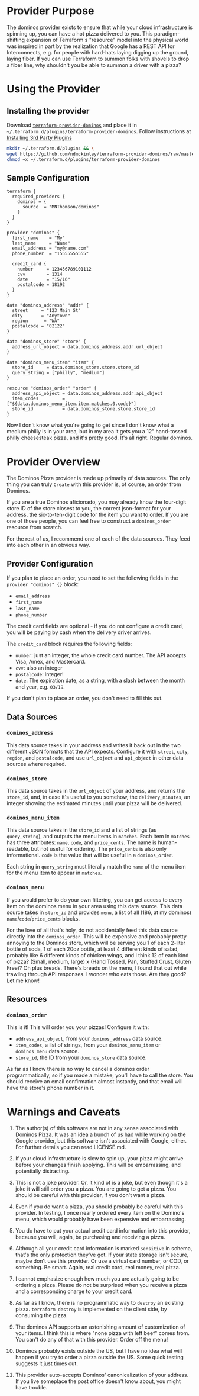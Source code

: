 # Provider Purpose
The dominos provider exists to ensure that while your cloud infrastructure is spinning up, you can have a hot pizza delivered to you.  This paradigm-shifting expansion of Terraform's "resource" model into the physical world was inspired in part by the realization that Google has a REST API for Interconnects, e.g. for people with hard-hats laying digging up the ground, laying fiber.  If you can use Terraform to summon folks with shovels to drop a fiber line, why shouldn't you be able
to summon a driver with a pizza?

# Using the Provider

## Installing the provider

Download [`terraform-provider-dominos`](https://github.com/ndmckinley/terraform-provider-dominos/raw/master/bin/terraform-provider-dominos) and place it in `~/.terraform.d/plugins/terraform-provider-dominos`.  Follow instructions at [Installing 3rd Party Plugins](https://www.terraform.io/docs/configuration/providers.html#third-party-plugins)

```sh
mkdir ~/.terraform.d/plugins && \
wget https://github.com/ndmckinley/terraform-provider-dominos/raw/master/bin/terraform-provider-dominos -O ~/.terraform.d/plugins/terraform-provider-dominos && \
chmod +x ~/.terraform.d/plugins/terraform-provider-dominos
```

## Sample Configuration

```hcl
terraform {
  required_providers {
    dominos = {
      source  = "MNThomson/dominos"
    }
  }
}

provider "dominos" {
  first_name    = "My"
  last_name     = "Name"
  email_address = "my@name.com"
  phone_number  = "15555555555"

  credit_card {
    number     = 123456789101112
    cvv        = 1314
    date       = "15/16"
    postalcode = 18192
  }
}

data "dominos_address" "addr" {
  street     = "123 Main St"
  city       = "Anytown"
  region      = "WA"
  postalcode = "02122"
}

data "dominos_store" "store" {
  address_url_object = data.dominos_address.addr.url_object
}

data "dominos_menu_item" "item" {
  store_id     = data.dominos_store.store.store_id
  query_string = ["philly", "medium"]
}

resource "dominos_order" "order" {
  address_api_object = data.dominos_address.addr.api_object
  item_codes         = ["${data.dominos_menu_item.item.matches.0.code}"]
  store_id           = data.dominos_store.store.store_id
}

```

Now I don't know what you're going to get since I don't know what a medium philly is in your area, but in my area it gets you a 12" hand-tossed philly cheesesteak pizza, and it's pretty good.  It's all right.  Regular dominos.

# Provider Overview

The Dominos Pizza provider is made up primarily of data sources.  The only thing you can truly `Create` with this provider is, of course, an order from Dominos.

If you are a true Dominos aficionado, you may already know the four-digit store ID of the store closest to you, the correct json-format for your address, the six-to-ten-digit code for the item you want to order.  If you are one of those people, you can feel free to construct a `dominos_order` resource from scratch.

For the rest of us, I recommend one of each of the data sources.  They feed into each other in an obvious way.

## Provider Configuration

If you plan to place an order, you need to set the following fields in the `provider "dominos" {}` block:
* `email_address`
* `first_name`
* `last_name`
* `phone_number`

The credit card fields are optional - if you do not configure a credit card, you will be paying by cash when the delivery driver arrives.

The `credit_card` block requires the following fields:
* `number`: just an integer, the whole credit card number.  The API accepts Visa, Amex, and Mastercard.
* `cvv`: also an integer
* `postalcode`: integer!
* `date`: The expiration date, as a string, with a slash between the month and year, e.g. `03/19`.

If you don't plan to place an order, you don't need to fill this out.

## Data Sources
### `dominos_address`

This data source takes in your address and writes it back out in the two different JSON formats that the API expects.  Configure it with `street`, `city`, `region`, and `postalcode`, and use `url_object` and `api_object` in other data sources where required.

### `dominos_store`

This data source takes in the `url_object` of your address, and returns the `store_id`, and, in case it's useful to you somehow, the `delivery_minutes`, an integer showing the estimated minutes until your pizza will be delivered.

### `dominos_menu_item`

This data source takes in the `store_id` and a list of strings (as `query_string`), and outputs the menu items in `matches`.  Each item in `matches` has three attributes: `name`, `code`, and `price_cents`.  The name is human-readable, but not useful for ordering.  The `price_cents` is also only informational.  `code` is the value that will be useful in a `dominos_order`.

Each string in `query_string` must literally match the `name` of the menu item for the menu item to appear in `matches`.

### `dominos_menu`

If you would prefer to do your own filtering, you can get access to every item on the dominos menu in your area using this data source.  This data source takes in `store_id` and provides `menu`, a list of all (186, at my dominos) `name`/`code`/`price_cents` blocks.

For the love of all that's holy, do not accidentally feed this data source directly into the `dominos_order`.  This will be expensive and probably pretty annoying to the Dominos store, which will be serving you 1 of each 2-liter bottle of soda, 1 of each 20oz bottle, at least 4 different kinds of salad, probably like 6 different kinds of chicken wings, and I think 12 of each kind of pizza?  (Small, medium, large) x (Hand Tossed, Pan, Stuffed Crust, Gluten Free)?  Oh plus breads.  There's breads on the menu, I found that out while trawling through API responses.  I wonder who eats those.  Are they good?  Let me know!

## Resources

### `dominos_order`

This is it!  This will order you your pizzas!  Configure it with:
* `address_api_object`, from your `dominos_address` data source.
* `item_codes`, a list of strings, from your `dominos_menu_item` or `dominos_menu` data source.
* `store_id`, the ID from your `dominos_store` data source.

As far as I know there is no way to cancel a dominos order programmatically, so if you made a mistake, you'll have to call the store.  You should receive an email confirmation almost instantly, and that email will have the store's phone number in it.

# Warnings and Caveats

1)  The author(s) of this software are not in any sense associated with Dominos Pizza.  It was an idea a bunch of us had while working on the Google provider, but this software isn't associated with Google, either.  For further details you can read LICENSE.md.

2)  If your cloud infrastructure is slow to spin up, your pizza might arrive before your changes finish applying.  This will be embarrassing, and potentially distracting.

3)  This is not a joke provider.  Or, it kind of is a joke, but even though it's a joke it will still order you a pizza.  You are going to get a pizza.  You should be careful with this provider, if you don't want a pizza.

4)  Even if you do want a pizza, you should probably be careful with this provider.  In testing, I once nearly ordered every item on the Domino's menu, which would probably have been expensive and embarrassing.

5)  You do have to put your actual credit card information into this provider, because you will, again, be purchasing and receiving a pizza.

6)  Although all your credit card information is marked `Sensitive` in schema, that's the only protection they've got.  If your state storage isn't secure, maybe don't use this provider.  Or use a virtual card number, or COD, or something.  Be smart.  Again, real credit card, real money, real pizza.

7)  I cannot emphasize enough how much you are actually going to be ordering a pizza.  Please do not be surprised when you receive a pizza and a corresponding charge to your credit card.

8)  As far as I know, there is no programmatic way to `destroy` an existing pizza.  `terraform destroy` is implemented on the client side, by consuming the pizza.

9)  The dominos API supports an astonishing amount of customization of your items.  I think this is where "none pizza with left beef" comes from.  You can't do any of that with this provider.  Order off the menu!

10)  Dominos probably exists outside the US, but I have no idea what will happen if you try to order a pizza outside the US.  Some quick testing suggests it just times out.

11)  This provider auto-accepts Dominos' canonicalization of your address.  If you live someplace the post office doesn't know about, you might have trouble.
